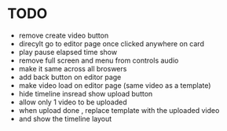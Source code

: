 # TODO

- remove create video button
- direcylt go to editor page once clicked anywhere on card
- play pause elapsed time show
- remove full screen and menu from controls audio
- make it same across all broswers
- add back button on editor page
- make video load on editor page (same video as a template)
- hide timeline insread show upload button
- allow only 1 video to be uploaded
- when upload done , replace template with the uploaded video
- and show the timeline layout
